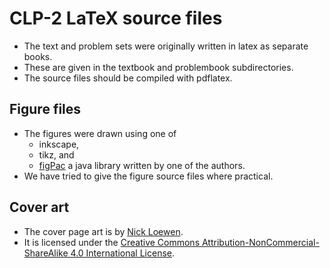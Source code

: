 # CLP-2 LaTeX source files
* The text and problem sets were originally written in latex as separate books.
* These are given in the textbook and problembook subdirectories.
* The source files should be compiled with pdflatex.

## Figure files
* The figures were drawn using one of
    * inkscape,
    * tikz, and
    * [figPac](http://www.math.ubc.ca/~feldman/figPacDoc/figPacIntro.html) a java library written by one of the authors.
* We have tried to give the figure source files where practical.

## Cover art
* The cover page art is by [Nick Loewen](http://nloewen.com/).
* It is licensed under the [Creative Commons Attribution-NonCommercial-ShareAlike 4.0 International License](https://creativecommons.org/licenses/by-nc-sa/4.0/).
